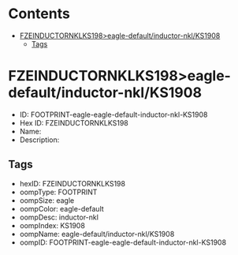 



Contents
========

* [FZEINDUCTORNKLKS198>eagle-default/inductor-nkl/KS1908](#fzeinductornklks198eagle-defaultinductor-nklks1908)
	* [Tags](#tags)

# FZEINDUCTORNKLKS198>eagle-default/inductor-nkl/KS1908

- ID: FOOTPRINT-eagle-eagle-default-inductor-nkl-KS1908
- Hex ID: FZEINDUCTORNKLKS198
- Name: 
- Description: 

## Tags

- hexID: FZEINDUCTORNKLKS198
- oompType: FOOTPRINT
- oompSize: eagle
- oompColor: eagle-default
- oompDesc: inductor-nkl
- oompIndex: KS1908
- oompName: eagle-default/inductor-nkl/KS1908
- oompID: FOOTPRINT-eagle-eagle-default-inductor-nkl-KS1908
